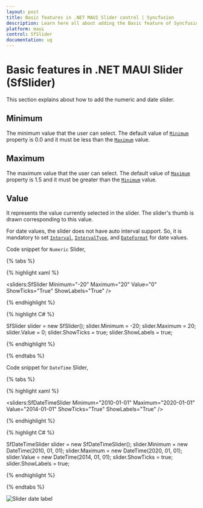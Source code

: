 ```yaml
---
layout: post
title: Basic features in .NET MAUI Slider control | Syncfusion
description: Learn here all about adding the Basic feature of Syncfusion .NET MAUI Slider (SfSlider) control and more.
platform: maui
control: SfSlider
documentation: ug
---
```


# Basic features  in .NET MAUI Slider (SfSlider)

This section explains about how to add the numeric and date slider.

## Minimum

The minimum value that the user can select. The default value of [`Minimum`](https://help.syncfusion.com/cr/maui/Syncfusion.Maui.Sliders.SfSlider.html#Syncfusion_Maui_Sliders_SfSlider_Minimum) property is 0.0 and it must be less than the [`Maximum`](https://help.syncfusion.com/cr/maui/Syncfusion.Maui.Sliders.SfSlider.html#Syncfusion_Maui_Sliders_SfSlider_Maximum) value.

## Maximum

The maximum value that the user can select. The default value of [`Maximum`](https://help.syncfusion.com/cr/maui/Syncfusion.Maui.Sliders.SfSlider.html#Syncfusion_Maui_Sliders_SfSlider_Minimum) property is 1.5 and it must be greater than the [`Minimum`](https://help.syncfusion.com/cr/maui/Syncfusion.Maui.Sliders.SfSlider.html#Syncfusion_Maui_Sliders_SfSlider_Maximum) value.

## Value

It represents the value currently selected in the slider. The slider's thumb is drawn corresponding to this value.

For date values, the slider does not have auto interval support. So, it is mandatory to set [`Interval`](https://help.syncfusion.com/cr/maui/Syncfusion.Maui.Sliders.SliderBase.html?tabs=tabid-1#Syncfusion_Maui_Sliders_SliderBase_Interval), [`IntervalType`](https://help.syncfusion.com/cr/maui/Syncfusion.Maui.Sliders.SfDateTimeSlider.html#Syncfusion_Maui_Sliders_SfDateTimeSlider_IntervalType), and [`DateFormat`](https://help.syncfusion.com/cr/maui/Syncfusion.Maui.Sliders.SfDateTimeSlider.html#Syncfusion_Maui_Sliders_SfDateTimeSlider_DateFormat) for date values.

Code snippet for `Numeric` Slider,

{% tabs %}

{% highlight xaml %}

<sliders:SfSlider Minimum="-20"
                  Maximum="20"
                  Value="0"
                  ShowTicks="True"
                  ShowLabels="True" />

{% endhighlight %}

{% highlight C# %}

SfSlider slider = new SfSlider();
slider.Minimum = -20;
slider.Maximum = 20;
slider.Value = 0;
slider.ShowTicks = true;
slider.ShowLabels = true;

{% endhighlight %}

{% endtabs %}

Code snippet for `DateTime` Slider,

{% tabs %}

{% highlight xaml %}

<sliders:SfDateTimeSlider Minimum="2010-01-01"
                          Maximum="2020-01-01"
                          Value="2014-01-01"
                          ShowTicks="True"
                          ShowLabels="True" />

{% endhighlight %}

{% highlight C# %}

SfDateTimeSlider slider = new SfDateTimeSlider();
slider.Minimum = new DateTime(2010, 01, 01);
slider.Maximum = new DateTime(2020, 01, 01);
slider.Value = new DateTime(2014, 01, 01);
slider.ShowTicks = true;
slider.ShowLabels = true;

{% endhighlight %}

{% endtabs %}

![Slider date label](images/basic-features/date-labels.png)

